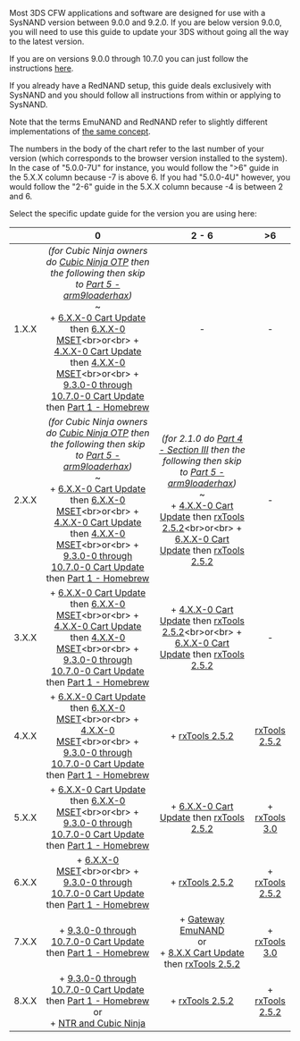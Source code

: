 Most 3DS CFW applications and software are designed for use with a SysNAND version between 9.0.0 and 9.2.0. If you are below version 9.0.0, you will need to use this guide to update your 3DS without going all the way to the latest version.    

If you are on versions 9.0.0 through 10.7.0 you can just follow the instructions [here](https://github.com/Plailect/Guide/wiki/Get-Started).

If you already have a RedNAND setup, this guide deals exclusively with SysNAND and you should follow all instructions from within or applying to SysNAND.

Note that the terms EmuNAND and RedNAND refer to slightly different implementations of [the same concept](http://3dbrew.org/wiki/NAND_Redirection).

The numbers in the body of the chart refer to the last number of your version (which corresponds to the browser version installed to the system). In the case of "5.0.0-7U" for instance, you would follow the ">6" guide in the 5.X.X column because -7 is above 6. If you had "5.0.0-4U" however, you would follow the "2-6" guide in the 5.X.X column because -4 is between 2 and 6.

Select the specific update guide for the version you are using here:

|       |                                                                0                                                                |                                                    2 - 6                                                    |          >6         |
|:-----:|:-------------------------------------------------------------------------------------------------------------------------------:|:-----------------------------------------------------------------------------------------------------------:|:-------------------:|
| 1.X.X | *(for Cubic Ninja owners do [Cubic Ninja OTP](https://github.com/Plailect/Guide/wiki/9.2.0-Update-(Cubic-Ninja-OTP)) then the following then skip to [Part 5 - arm9loaderhax](https://github.com/Plailect/Guide/wiki/Part-5-(arm9loaderhax)))*<br>~<br>+ [6.X.X-0 Cart Update](https://github.com/Plailect/Guide/wiki/9.2.0-Update-(Cart-Update)) then [6.X.X-0 MSET](https://github.com/Plailect/Guide/wiki/9.2.0-Update-(6.X.X-MSET))<br>or<br> + [4.X.X-0 Cart Update](https://github.com/Plailect/Guide/wiki/9.2.0-Update-(Cart-Update)) then [4.X.X-0 MSET](https://github.com/Plailect/Guide/wiki/9.2.0-Update-(4.X.X-MSET))<br>or<br> + [9.3.0-0 through 10.7.0-0 Cart Update](https://github.com/Plailect/Guide/wiki/9.2.0-Update-(9.3.0-through-10.7.0-Cart-Update)) then [Part 1 - Homebrew](https://github.com/Plailect/Guide/wiki/Part-1-(Homebrew)) |                                                      -                                                      |          -          |
| 2.X.X | *(for Cubic Ninja owners do [Cubic Ninja OTP](https://github.com/Plailect/Guide/wiki/9.2.0-Update-(Cubic-Ninja-OTP)) then the following then skip to [Part 5 - arm9loaderhax](https://github.com/Plailect/Guide/wiki/Part-5-(arm9loaderhax)))*<br>~<br> + [6.X.X-0 Cart Update](https://github.com/Plailect/Guide/wiki/9.2.0-Update-(Cart-Update)) then [6.X.X-0 MSET](https://github.com/Plailect/Guide/wiki/9.2.0-Update-(6.X.X-MSET))<br>or<br> + [4.X.X-0 Cart Update](https://github.com/Plailect/Guide/wiki/9.2.0-Update-(Cart-Update)) then [4.X.X-0 MSET](https://github.com/Plailect/Guide/wiki/9.2.0-Update-(4.X.X-MSET))<br>or<br> + [9.3.0-0 through 10.7.0-0 Cart Update](https://github.com/Plailect/Guide/wiki/9.2.0-Update-(9.3.0-through-10.7.0-Cart-Update)) then [Part 1 - Homebrew](https://github.com/Plailect/Guide/wiki/Part-1-(Homebrew)) | *(for 2.1.0 do [Part 4 - Section III](https://github.com/Plailect/Guide/wiki/Part-4-(Getting-the-OTP)#section-iii---getting-the-otp) then the following then skip to [Part 5 - arm9loaderhax](https://github.com/Plailect/Guide/wiki/Part-5-(arm9loaderhax)))*<br>~<br>+ [4.X.X-0 Cart Update](https://github.com/Plailect/Guide/wiki/9.2.0-Update-(Cart-Update)) then [rxTools 2.5.2](https://github.com/Plailect/Guide/wiki/9.2.0-Update-(rxTools-2.5.2))<br>or<br> + [6.X.X-0 Cart Update](https://github.com/Plailect/Guide/wiki/9.2.0-Update-(Cart-Update)) then [rxTools 2.5.2](https://github.com/Plailect/Guide/wiki/9.2.0-Update-(rxTools-2.5.2)) |          -          |
| 3.X.X | + [6.X.X-0 Cart Update](https://github.com/Plailect/Guide/wiki/9.2.0-Update-(Cart-Update)) then [6.X.X-0 MSET](https://github.com/Plailect/Guide/wiki/9.2.0-Update-(6.X.X-MSET))<br>or<br> + [4.X.X-0 Cart Update](https://github.com/Plailect/Guide/wiki/9.2.0-Update-(Cart-Update)) then [4.X.X-0 MSET](https://github.com/Plailect/Guide/wiki/9.2.0-Update-(4.X.X-MSET))<br>or<br> + [9.3.0-0 through 10.7.0-0 Cart Update](https://github.com/Plailect/Guide/wiki/9.2.0-Update-(9.3.0-through-10.7.0-Cart-Update)) then [Part 1 - Homebrew](https://github.com/Plailect/Guide/wiki/Part-1-(Homebrew)) | + [4.X.X-0 Cart Update](https://github.com/Plailect/Guide/wiki/9.2.0-Update-(Cart-Update)) then [rxTools 2.5.2](https://github.com/Plailect/Guide/wiki/9.2.0-Update-(rxTools-2.5.2))<br>or<br> + [6.X.X-0 Cart Update](https://github.com/Plailect/Guide/wiki/9.2.0-Update-(Cart-Update)) then [rxTools 2.5.2](https://github.com/Plailect/Guide/wiki/9.2.0-Update-(rxTools-2.5.2)) |          -          |
| 4.X.X | + [6.X.X-0 Cart Update](https://github.com/Plailect/Guide/wiki/9.2.0-Update-(Cart-Update)) then [6.X.X-0 MSET](https://github.com/Plailect/Guide/wiki/9.2.0-Update-(6.X.X-MSET))<br>or<br> + [4.X.X-0 MSET](https://github.com/Plailect/Guide/wiki/9.2.0-Update-(4.X.X-MSET))<br>or<br> + [9.3.0-0 through 10.7.0-0 Cart Update](https://github.com/Plailect/Guide/wiki/9.2.0-Update-(9.3.0-through-10.7.0-Cart-Update)) then [Part 1 - Homebrew](https://github.com/Plailect/Guide/wiki/Part-1-(Homebrew)) |                                             + [rxTools 2.5.2](https://github.com/Plailect/Guide/wiki/9.2.0-Update-(rxTools-2.5.2))                                             |  [rxTools 2.5.2](https://github.com/Plailect/Guide/wiki/9.2.0-Update-(rxTools-2.5.2))  |
| 5.X.X | + [6.X.X-0 Cart Update](https://github.com/Plailect/Guide/wiki/9.2.0-Update-(Cart-Update)) then [6.X.X-0 MSET](https://github.com/Plailect/Guide/wiki/9.2.0-Update-(6.X.X-MSET))<br>or<br> + [9.3.0-0 through 10.7.0-0 Cart Update](https://github.com/Plailect/Guide/wiki/9.2.0-Update-(9.3.0-through-10.7.0-Cart-Update)) then [Part 1 - Homebrew](https://github.com/Plailect/Guide/wiki/Part-1-(Homebrew)) |                               + [6.X.X-0 Cart Update](https://github.com/Plailect/Guide/wiki/9.2.0-Update-(Cart-Update)) then [rxTools 2.5.2](https://github.com/Plailect/Guide/wiki/9.2.0-Update-(rxTools-2.5.2))                              |  + [rxTools 3.0](https://github.com/Plailect/Guide/wiki/9.2.0-Update-(rxTools-3.0))  |
| 6.X.X |                + [6.X.X-0 MSET](https://github.com/Plailect/Guide/wiki/9.2.0-Update-(6.X.X-MSET))<br>or<br> + [9.3.0-0 through 10.7.0-0 Cart Update](https://github.com/Plailect/Guide/wiki/9.2.0-Update-(9.3.0-through-10.7.0-Cart-Update)) then [Part 1 - Homebrew](https://github.com/Plailect/Guide/wiki/Part-1-(Homebrew))               |                                             + [rxTools 2.5.2](https://github.com/Plailect/Guide/wiki/9.2.0-Update-(rxTools-2.5.2))                                             | + [rxTools 2.5.2](https://github.com/Plailect/Guide/wiki/9.2.0-Update-(rxTools-2.5.2)) |
| 7.X.X |                              + [9.3.0-0 through 10.7.0-0 Cart Update](https://github.com/Plailect/Guide/wiki/9.2.0-Update-(9.3.0-through-10.7.0-Cart-Update)) then [Part 1 - Homebrew](https://github.com/Plailect/Guide/wiki/Part-1-(Homebrew))                              |                                            + [Gateway EmuNAND](https://github.com/Plailect/Guide/wiki/9.2.0-Update-(Gateway-EmuNAND))<br>or<br>+ [8.X.X Cart Update](https://github.com/Plailect/Guide/wiki/9.2.0-Update-(Cart-Update)) then [rxTools 2.5.2](https://github.com/Plailect/Guide/wiki/9.2.0-Update-(rxTools-2.5.2))                                             |  + [rxTools 3.0](https://github.com/Plailect/Guide/wiki/9.2.0-Update-(rxTools-3.0))  |
| 8.X.X |             + [9.3.0-0 through 10.7.0-0 Cart Update](https://github.com/Plailect/Guide/wiki/9.2.0-Update-(9.3.0-through-10.7.0-Cart-Update)) then [Part 1 - Homebrew](https://github.com/Plailect/Guide/wiki/Part-1-(Homebrew))<br>or<br> + [NTR and Cubic Ninja](https://github.com/Plailect/Guide/wiki/9.2.0-Update-(NTR-and-Cubic-Ninja))             |                                             + [rxTools 2.5.2](https://github.com/Plailect/Guide/wiki/9.2.0-Update-(rxTools-2.5.2))                                             | + [rxTools 2.5.2](https://github.com/Plailect/Guide/wiki/9.2.0-Update-(rxTools-2.5.2)) |
